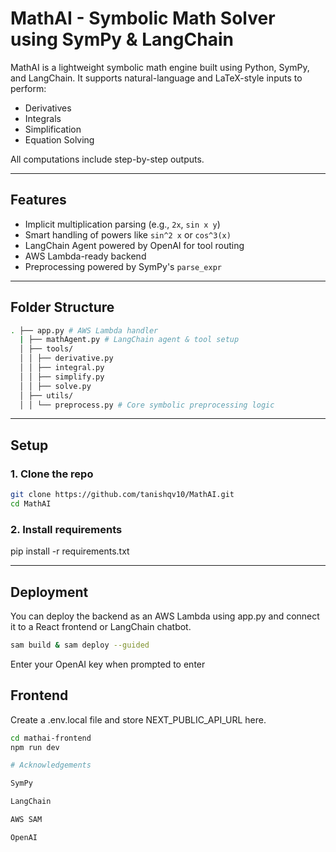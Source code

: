 # MathAI - Symbolic Math Solver using SymPy & LangChain

MathAI is a lightweight symbolic math engine built using Python, SymPy, and LangChain. It supports natural-language and LaTeX-style inputs to perform:

- Derivatives
- Integrals
- Simplification
- Equation Solving

All computations include step-by-step outputs.

---

## Features

- Implicit multiplication parsing (e.g., `2x`, `sin x y`)
- Smart handling of powers like `sin^2 x` or `cos^3(x)`
- LangChain Agent powered by OpenAI for tool routing
- AWS Lambda-ready backend
- Preprocessing powered by SymPy's `parse_expr`

---

## Folder Structure

```bash
. ├── app.py # AWS Lambda handler 
  | ├── mathAgent.py # LangChain agent & tool setup 
  │ ├── tools/ 
  │ │ ├── derivative.py 
  │ │ ├── integral.py 
  │ │ ├── simplify.py 
  │ │ ├── solve.py 
  │ ├── utils/ 
  │ │ └── preprocess.py # Core symbolic preprocessing logic
```
  
---

## Setup

### 1. Clone the repo

```bash
git clone https://github.com/tanishqv10/MathAI.git
cd MathAI

```

### 2. Install requirements
pip install -r requirements.txt

---

## Deployment
You can deploy the backend as an AWS Lambda using app.py and connect it to a React frontend or LangChain chatbot.

```bash
sam build & sam deploy --guided
```
Enter your OpenAI key when prompted to enter

## Frontend

Create a .env.local file and store NEXT_PUBLIC_API_URL here.

```bash
cd mathai-frontend
npm run dev

# Acknowledgements

SymPy

LangChain

AWS SAM

OpenAI
